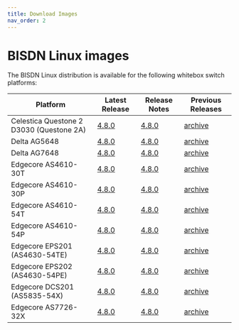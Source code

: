 ```yaml
---
title: Download Images
nav_order: 2
---
```


# BISDN Linux images

The BISDN Linux distribution is available for the following whitebox switch platforms:


| Platform                                 | Latest Release | Release Notes | Previous Releases |
|------------------------------------------|----------------|---------------|-------------------|
| Celestica Questone 2 D3030 (Questone 2A) | [4.8.0](http://repo.bisdn.de.s3-eu-central-1.amazonaws.com/pub/onie/cel-questone-2a/onie-bisdn-cel-questone-2a-v4.8.0.bin) | [4.8.0](http://repo.bisdn.de.s3-eu-central-1.amazonaws.com/pub/onie/cel-questone-2a/onie-bisdn-cel-questone-2a-v4.8.0-releasenotes.txt) | [archive](http://repo.bisdn.de/pub/onie/cel-questone-2a/) |
| Delta AG5648                             | [4.8.0](http://repo.bisdn.de.s3-eu-central-1.amazonaws.com/pub/onie/agema-ag5648/onie-bisdn-agema-ag5648-v4.8.0.bin) | [4.8.0](http://repo.bisdn.de.s3-eu-central-1.amazonaws.com/pub/onie/agema-ag5648/onie-bisdn-agema-ag5648-v4.8.0-releasenotes.txt) | [archive](http://repo.bisdn.de/pub/onie/agema-ag5648/) |
| Delta AG7648                             | [4.8.0](http://repo.bisdn.de.s3-eu-central-1.amazonaws.com/pub/onie/agema-ag7648/onie-bisdn-agema-ag7648-v4.8.0.bin) | [4.8.0](http://repo.bisdn.de.s3-eu-central-1.amazonaws.com/pub/onie/agema-ag7648/onie-bisdn-agema-ag7648-v4.8.0-releasenotes.txt) | [archive](http://repo.bisdn.de/pub/onie/agema-ag7648/) |
| Edgecore AS4610-30T                      | [4.8.0](http://repo.bisdn.de.s3-eu-central-1.amazonaws.com/pub/onie/accton-as4610/onie-bisdn-accton-as4610-v4.8.0.bin) | [4.8.0](http://repo.bisdn.de.s3-eu-central-1.amazonaws.com/pub/onie/accton-as4610/onie-bisdn-accton-as4610-v4.8.0-releasenotes.txt) | [archive](http://repo.bisdn.de/pub/onie/accton-as4610/) |
| Edgecore AS4610-30P                      | [4.8.0](http://repo.bisdn.de.s3-eu-central-1.amazonaws.com/pub/onie/accton-as4610/onie-bisdn-accton-as4610-v4.8.0.bin) | [4.8.0](http://repo.bisdn.de.s3-eu-central-1.amazonaws.com/pub/onie/accton-as4610/onie-bisdn-accton-as4610-v4.8.0-releasenotes.txt) | [archive](http://repo.bisdn.de/pub/onie/accton-as4610/) |
| Edgecore AS4610-54T                      | [4.8.0](http://repo.bisdn.de.s3-eu-central-1.amazonaws.com/pub/onie/accton-as4610/onie-bisdn-accton-as4610-v4.8.0.bin) | [4.8.0](http://repo.bisdn.de.s3-eu-central-1.amazonaws.com/pub/onie/accton-as4610/onie-bisdn-accton-as4610-v4.8.0-releasenotes.txt) | [archive](http://repo.bisdn.de/pub/onie/accton-as4610/) |
| Edgecore AS4610-54P                      | [4.8.0](http://repo.bisdn.de.s3-eu-central-1.amazonaws.com/pub/onie/accton-as4610/onie-bisdn-accton-as4610-v4.8.0.bin) | [4.8.0](http://repo.bisdn.de.s3-eu-central-1.amazonaws.com/pub/onie/accton-as4610/onie-bisdn-accton-as4610-v4.8.0-releasenotes.txt) | [archive](http://repo.bisdn.de/pub/onie/accton-as4610/) |
| Edgecore EPS201 (AS4630-54TE)            | [4.8.0](http://repo.bisdn.de.s3-eu-central-1.amazonaws.com/pub/onie/accton-as4630-54pe/onie-bisdn-accton-as4630-54pe-v4.8.0.bin) | [4.8.0](http://repo.bisdn.de.s3-eu-central-1.amazonaws.com/pub/onie/accton-as4630-54pe/onie-bisdn-accton-as4630-54pe-v4.8.0-releasenotes.txt) | [archive](http://repo.bisdn.de/pub/onie/accton-as4630-54pe/) |
| Edgecore EPS202 (AS4630-54PE)            | [4.8.0](http://repo.bisdn.de.s3-eu-central-1.amazonaws.com/pub/onie/accton-as4630-54pe/onie-bisdn-accton-as4630-54pe-v4.8.0.bin) | [4.8.0](http://repo.bisdn.de.s3-eu-central-1.amazonaws.com/pub/onie/accton-as4630-54pe/onie-bisdn-accton-as4630-54pe-v4.8.0-releasenotes.txt) | [archive](http://repo.bisdn.de/pub/onie/accton-as4630-54pe/) |
| Edgecore DCS201 (AS5835-54X)             | [4.8.0](http://repo.bisdn.de.s3-eu-central-1.amazonaws.com/pub/onie/accton-as5835-54x/onie-bisdn-accton-as5835-54x-v4.8.0.bin) | [4.8.0](http://repo.bisdn.de.s3-eu-central-1.amazonaws.com/pub/onie/accton-as5835-54x/onie-bisdn-accton-as5835-54x-v4.8.0-releasenotes.txt) | [archive](http://repo.bisdn.de/pub/onie/accton-as5835-54x/) |
| Edgecore AS7726-32X                      | [4.8.0](http://repo.bisdn.de.s3-eu-central-1.amazonaws.com/pub/onie/accton-as7726-32x/onie-bisdn-accton-as7726-32x-v4.8.0.bin) | [4.8.0](http://repo.bisdn.de.s3-eu-central-1.amazonaws.com/pub/onie/accton-as7726-32x/onie-bisdn-accton-as7726-32x-v4.8.0-releasenotes.txt) | [archive](http://repo.bisdn.de/pub/onie/accton-as7726-32x/) |
